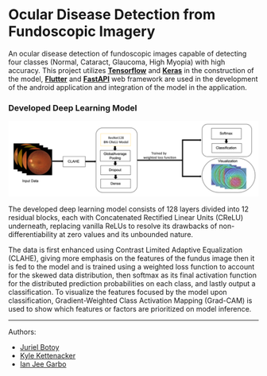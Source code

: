 # Ocular Disease Detection from Fundoscopic Imagery
 An ocular disease detection of fundoscopic images capable of detecting four classes (Normal, Cataract, Glaucoma, High Myopia) with high accuracy.
 This project utilizes **[Tensorflow](https://www.tensorflow.org/resources/learn-ml?gclid=Cj0KCQiA64GRBhCZARIsAHOLriIqnzLGQrh_xzVj4Cvr_VRB18TMXRIzqynmX__UxXfvbvyguQC2oY8aAuEPEALw_wcB)** and **[Keras](https://keras.io/)** in the construction of the model, **[Flutter](https://flutter.dev/)** and **[FastAPI](https://fastapi.tiangolo.com/)** web framework are used in the development of the android application and integration of the model in the application.

### Developed Deep Learning Model
![ResNet128-BNCReLU](https://github.com/JurYel/OcularDiseaseClassifier_App/blob/master/assets/model.PNG)

The developed deep learning model consists of 128 layers divided into 12 residual blocks, each with Concatenated Rectified Linear Units (CReLU) underneath, replacing vanilla ReLUs to resolve its drawbacks of non-differentiability at zero values and its unbounded nature. 

The data is first enhanced using Contrast Limited Adaptive Equalization (CLAHE), giving more emphasis on the features of the fundus image then it is fed to the model and is trained using a weighted loss function to account for the skewed data distribution, then softmax as its final activation function for the distributed prediction probabilities on each class, and lastly output a classification. To visualize the features focused by the model upon classification, Gradient-Weighted Class Activation Mapping (Grad-CAM) is used to show which features or factors are prioritized on model inference.

----------------------
Authors:
* [Juriel Botoy](https://github.com/JurYel)
* [Kyle Kettenacker](https://github.com/klkettenacker)
* [Ian Jee Garbo](https://github.com/ejeegarbo)
 
